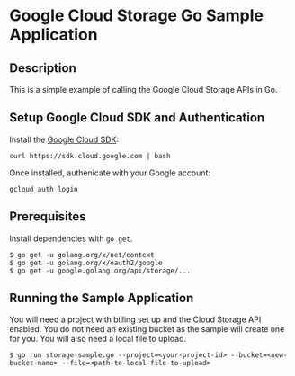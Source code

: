 # Google Cloud Storage Go Sample Application

## Description
This is a simple example of calling the Google Cloud Storage APIs in Go.

## Setup Google Cloud SDK and Authentication

Install the [Google Cloud SDK](https://cloud.google.com/sdk):

```
curl https://sdk.cloud.google.com | bash
```

Once installed, authenicate with your Google account:

```
gcloud auth login
```

## Prerequisites
Install dependencies with ``go get``.

```
$ go get -u golang.org/x/net/context
$ go get -u golang.org/x/oauth2/google
$ go get -u google.golang.org/api/storage/...
```

## Running the Sample Application

You will need a project with billing set up and the Cloud Storage API enabled. You do not need an existing bucket as the sample will create one for you. You will also need a local file to upload.

```
$ go run storage-sample.go --project=<your-project-id> --bucket=<new-bucket-name> --file=<path-to-local-file-to-upload>
```
